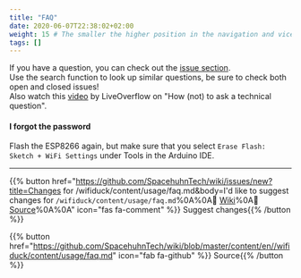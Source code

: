 ```yaml
---
title: "FAQ"
date: 2020-06-07T22:38:02+02:00
weight: 15 # The smaller the higher position in the navigation and vice versa
tags: []
---
```


If you have a question, you can check out the [issue section](https://github.com/spacehuhn/WiFiDuck/issues).  
Use the search function to look up similar questions, be sure to check both open and closed issues!  
Also watch this [video](https://www.youtube.com/watch?v=53zkBvL4ZB4) by LiveOverflow on "How (not) to ask a technical question".  

#### I forgot the password

Flash the ESP8266 again, but make sure that you select `Erase Flash: Sketch + WiFi Settings`
under Tools in the Arduino IDE. 

---

{{% button href="https://github.com/SpacehuhnTech/wiki/issues/new?title=Changes for /wifiduck/content/usage/faq.md&body=I'd like to suggest changes for `/wifiduck/content/usage/faq.md`%0A%0A:link: [Wiki](https://spacehuhn.wiki//wifiduck/content/usage/faq)%0A:link: [Source](https://github.com/SpacehuhnTech/wiki/blob/master/content/en//wifiduck/content/usage/faq.md)%0A%0A<!-- Describe your desired changes -->" icon="fas fa-comment" %}}&nbsp;Suggest changes{{% /button %}}

{{% button href="https://github.com/SpacehuhnTech/wiki/blob/master/content/en//wifiduck/content/usage/faq.md" icon="fab fa-github" %}}&nbsp;Source{{% /button %}}
